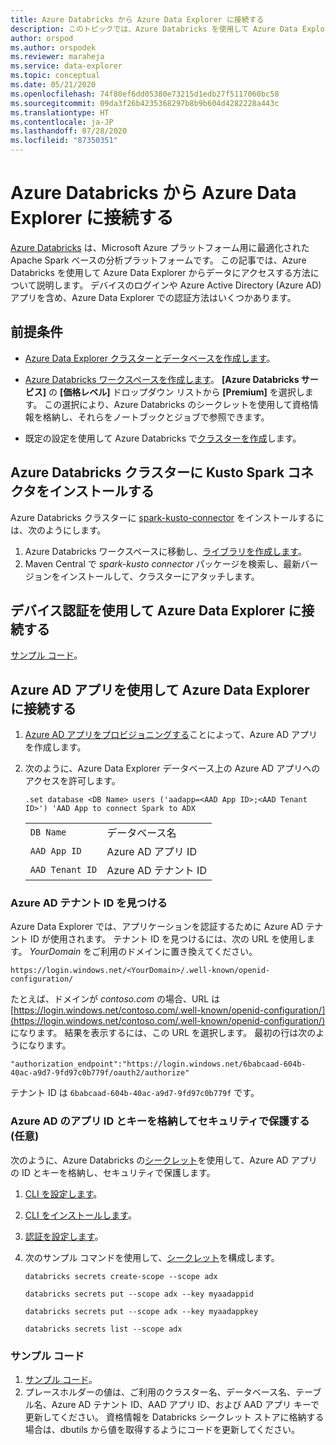 ```yaml
---
title: Azure Databricks から Azure Data Explorer に接続する
description: このトピックでは、Azure Databricks を使用して Azure Data Explorer からデータにアクセスする方法について説明します。
author: orspod
ms.author: orspodek
ms.reviewer: maraheja
ms.service: data-explorer
ms.topic: conceptual
ms.date: 05/21/2020
ms.openlocfilehash: 74f80ef6dd05380e73215d1edb27f5117060bc58
ms.sourcegitcommit: 09da3f26b4235368297b8b9b604d4282228a443c
ms.translationtype: HT
ms.contentlocale: ja-JP
ms.lasthandoff: 07/28/2020
ms.locfileid: "87350351"
---
```

# <a name="connect-to-azure-data-explorer-from-azure-databricks"></a>Azure Databricks から Azure Data Explorer に接続する

[Azure Databricks](https://docs.microsoft.com/azure/azure-databricks/what-is-azure-databricks) は、Microsoft Azure プラットフォーム用に最適化された Apache Spark ベースの分析プラットフォームです。 この記事では、Azure Databricks を使用して Azure Data Explorer からデータにアクセスする方法について説明します。 デバイスのログインや Azure Active Directory (Azure AD) アプリを含め、Azure Data Explorer での認証方法はいくつかあります。
 
## <a name="prerequisites"></a>前提条件

- [Azure Data Explorer クラスターとデータベースを作成します](create-cluster-database-portal.md)。
- [Azure Databricks ワークスペースを作成します](/azure/azure-databricks/quickstart-create-databricks-workspace-portal#create-an-azure-databricks-workspace)。 **[Azure Databricks サービス]** の **[価格レベル]** ドロップダウン リストから **[Premium]** を選択します。 この選択により、Azure Databricks のシークレットを使用して資格情報を格納し、それらをノートブックとジョブで参照できます。

- 既定の設定を使用して Azure Databricks で[クラスターを作成](https://docs.azuredatabricks.net/user-guide/clusters/create.html)します。

 ## <a name="install-the-kusto-spark-connector-on-your-azure-databricks-cluster"></a>Azure Databricks クラスターに Kusto Spark コネクタをインストールする

Azure Databricks クラスターに [spark-kusto-connector](https://mvnrepository.com/artifact/com.microsoft.azure.kusto/spark-kusto-connector) をインストールするには、次のようにします。

1. Azure Databricks ワークスペースに移動し、[ライブラリを作成します](https://docs.azuredatabricks.net/user-guide/libraries.html#create-a-library)。
1. Maven Central で *spark-kusto connector* パッケージを検索し、最新バージョンをインストールして、クラスターにアタッチします。 

## <a name="connect-to-azure-data-explorer-by-using-a-device-authentication"></a>デバイス認証を使用して Azure Data Explorer に接続する

[サンプル コード](https://github.com/Azure/azure-kusto-spark/blob/master/samples/src/main/python/pyKusto.py)。

## <a name="connect-to-azure-data-explorer-by-using-an-azure-ad-app"></a>Azure AD アプリを使用して Azure Data Explorer に接続する

1. [Azure AD アプリをプロビジョニングする](kusto/management/access-control/how-to-provision-aad-app.md)ことによって、Azure AD アプリを作成します。
1. 次のように、Azure Data Explorer データベース上の Azure AD アプリへのアクセスを許可します。

    ```kusto
    .set database <DB Name> users ('aadapp=<AAD App ID>;<AAD Tenant ID>') 'AAD App to connect Spark to ADX
    ```
    |   |   |
    | - | - |
    | ```DB Name``` | データベース名 |
    | ```AAD App ID``` | Azure AD アプリ ID |
    | ```AAD Tenant ID``` | Azure AD テナント ID |

### <a name="find-your-azure-ad-tenant-id"></a>Azure AD テナント ID を見つける

Azure Data Explorer では、アプリケーションを認証するために Azure AD テナント ID が使用されます。 テナント ID を見つけるには、次の URL を使用します。 *YourDomain* をご利用のドメインに置き換えてください。

```
https://login.windows.net/<YourDomain>/.well-known/openid-configuration/
```

たとえば、ドメインが *contoso.com* の場合、URL は [https://login.windows.net/contoso.com/.well-known/openid-configuration/](https://login.windows.net/contoso.com/.well-known/openid-configuration/) になります。 結果を表示するには、この URL を選択します。 最初の行は次のようになります。 

```
"authorization_endpoint":"https://login.windows.net/6babcaad-604b-40ac-a9d7-9fd97c0b779f/oauth2/authorize"
```

テナント ID は `6babcaad-604b-40ac-a9d7-9fd97c0b779f` です。 

### <a name="store-and-secure-your-azure-ad-app-id-and-key-optional"></a>Azure AD のアプリ ID とキーを格納してセキュリティで保護する (任意)  

次のように、Azure Databricks の[シークレット](https://docs.azuredatabricks.net/user-guide/secrets/index.html#secrets)を使用して、Azure AD アプリの ID とキーを格納し、セキュリティで保護します。

1. [CLI を設定します](https://docs.azuredatabricks.net/user-guide/dev-tools/databricks-cli.html#set-up-the-cli)。
1. [CLI をインストールします](https://docs.azuredatabricks.net/user-guide/dev-tools/databricks-cli.html#install-the-cli)。 
1. [認証を設定します](https://docs.azuredatabricks.net/user-guide/dev-tools/databricks-cli.html#set-up-authentication)。
1. 次のサンプル コマンドを使用して、[シークレット](https://docs.azuredatabricks.net/user-guide/secrets/index.html#secrets)を構成します。

    ```databricks secrets create-scope --scope adx```

    ```databricks secrets put --scope adx --key myaadappid```

    ```databricks secrets put --scope adx --key myaadappkey```

    ```databricks secrets list --scope adx```

### <a name="sample-code"></a>サンプル コード

1. [サンプル コード](https://github.com/Azure/azure-kusto-spark/blob/master/samples/src/main/python/pyKusto.py)。 
1. プレースホルダーの値は、ご利用のクラスター名、データベース名、テーブル名、Azure AD テナント ID、AAD アプリ ID、および AAD アプリ キーで更新してください。 資格情報を Databricks シークレット ストアに格納する場合は、dbutils から値を取得するようにコードを更新してください。
